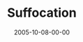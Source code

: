 ---
layout: message
category: message
series: "Room To Breathe"
title: "Suffocation"
date: 2005-10-08-00-00
message_id: 99
---